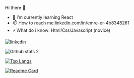  Hi there 👋

- 🌱 I’m currently learning React
- 📫 How to reach me:linkedin.com/in/emre-er-4b8348261
- ⚡ What do i know: Html/Css/Javascript (novice)

[![linkedin](https://img.shields.io/badge/Linkedin-000000?style=for-the-badge&logo=Linkedin&logoColor=white)](https://www.linkedin.com/in/emre-er-4b8348261/)


![Github stats 2](https://github-readme-stats.vercel.app/api?username=emredevs&show_icons=true&theme=radical)

[![Top Langs](https://github-readme-stats.vercel.app/api/top-langs/?username=emredevs&layout=donut)](https://github.com/emredevs/github-readme-stats)

[![Readme Card](https://github-readme-stats.vercel.app/api/pin/?username=emredevs&repo=github-readme-stats)](https://github.com/emredevs/github-readme-stats)
